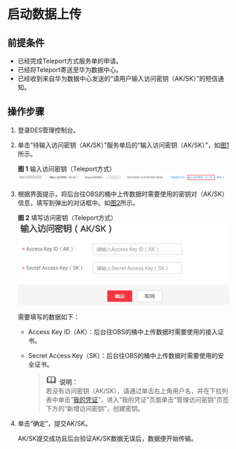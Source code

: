 # 启动数据上传<a name="ZH-CN_TOPIC_0098461351"></a>

## 前提条件<a name="zh-cn_topic_0097288934_section9405143635612"></a>

-   已经完成Teleport方式服务单的申请。
-   已经将Teleport寄送至华为数据中心。
-   已经收到来自华为数据中心发送的“请用户输入访问密钥（AK/SK）”的短信通知。

## 操作步骤<a name="zh-cn_topic_0097288934_section381632945813"></a>

1.  登录DES管理控制台。
2.  单击“待输入访问密钥（AK/SK）”服务单后的“输入访问密钥（AK/SK）”，如[图1](#zh-cn_topic_0097288934_fig1720610110117)所示。

    **图 1**  输入访问密钥（Teleport方式）<a name="zh-cn_topic_0097288934_fig1720610110117"></a>  
    ![](figures/输入访问密钥（Teleport方式）.png "输入访问密钥（Teleport方式）")

3.  根据界面提示，将后台往OBS的桶中上传数据时需要使用的密钥对（AK/SK）信息，填写到弹出的对话框中。如[图2](#zh-cn_topic_0097288934_fig4199122815117)所示。

    **图 2**  填写访问密钥（Teleport方式）<a name="zh-cn_topic_0097288934_fig4199122815117"></a>  
    ![](figures/填写访问密钥（Teleport方式）.png "填写访问密钥（Teleport方式）")

    需要填写的数据如下：

    -   Access Key ID（AK）：后台往OBS的桶中上传数据时需要使用的接入证书。
    -   Secret Access Key（SK）：后台往OBS的桶中上传数据时需要使用的安全证书。

        >![](public_sys-resources/icon-note.gif) **说明：**   
        >若没有访问密钥（AK/SK），请通过单击右上角用户名，并在下拉列表中单击“[我的凭证](https://console.huaweicloud.com/iam/#/myCredential)”，进入“我的凭证”页面单击“管理访问密钥”页签下方的“新增访问密钥”，创建密钥。  


4.  单击“确定”，提交AK/SK。

    AK/SK提交成功且后台验证AK/SK数据无误后，数据便开始传输。


